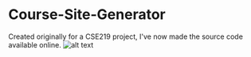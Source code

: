 # Course-Site-Generator
Created originally for a CSE219 project, I've now made the source code available online. 
![alt text](https://i.imgur.com/ec8gLEi.png)
